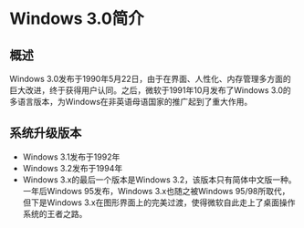# Windows 3.0简介

## 概述
Windows 3.0发布于1990年5月22日，由于在界面、人性化、内存管理多方面的巨大改进，终于获得用户认同。之后，微软于1991年10月发布了Windows 3.0的多语言版本，为Windows在非英语母语国家的推广起到了重大作用。

## 系统升级版本
* Windows 3.1发布于1992年
* Windows 3.2发布于1994年
* Windows 3.x的最后一个版本是Windows 3.2，该版本只有简体中文版一种。一年后Windows 95发布，Windows 3.x也随之被Windows 95/98所取代，但下是Windows 3.x在图形界面上的完美过渡，使得微软自此走上了桌面操作系统的王者之路。
